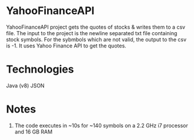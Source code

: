 # YahooFinanceAPI
YahooFinanceAPI project gets the quotes of stocks & writes them to a csv file. The input to the project is the newline separated 
txt file containing stock symbols. For the sybmbols which are not valid, the output to the csv is -1. It uses Yahoo Finance API 
to get the quotes.

# Technologies
Java (v8)
JSON

# Notes
1) The code executes in ~10s for ~140 symbols on a 2.2 GHz i7 processor and 16 GB RAM

